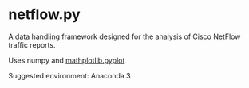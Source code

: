 # netflow.py

A data handling framework designed for the analysis of Cisco NetFlow traffic reports.

Uses numpy and [mathplotlib.pyplot](https://matplotlib.org/api/_as_gen/matplotlib.pyplot.html)

Suggested environment: Anaconda 3